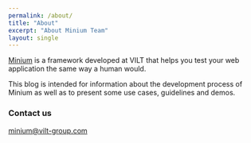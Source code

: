 ```yaml
---
permalink: /about/
title: "About"
excerpt: "About Minium Team"
layout: single
---
```



[Minium](http://minium.vilt.io/) is a framework developed at VILT that helps you test your web application the same way a human would.

This blog is intended for information about the development process of Minium as well as to present some use cases, guidelines and demos.

### Contact us

[minium@vilt-group.com](mailto:minium@vilt-group.com)
